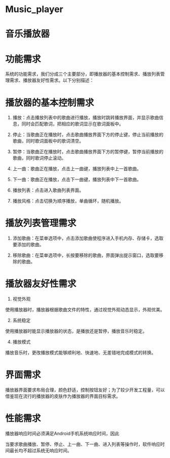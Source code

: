 # Music_player

# 音乐播放器

# 功能需求

系统的功能需求，我们分成三个主要部分，即播放器的基本控制需求、播放列表管理需求、播放器友好性需求。以下分别描述：

# 播放器的基本控制需求

1. 播放：点击播放列表中的歌曲进行播放，播放时跳转播放界面，并显示歌曲信息，同时会匹配歌词，把相应的歌词显示在歌词面板中。

2. 停止：当歌曲正在播放时，点击歌曲播放界面下方的停止键，停止当前播放的歌曲，同时歌词面板中的歌词清空。

3. 暂停：当歌曲正在播放时，点击歌曲播放界面下方的暂停键，暂停当前播放的歌曲，同时歌词停止滚动。

4. 上一曲：歌曲正在播放，点击上一曲键，播放列表中上一首歌曲。

5. 下一曲：歌曲正在播放，点击下一曲键，播放列表中下一首歌曲。

6. 播放列表：点击进入歌曲列表界面。

7. 播放风格：点击切换为顺序播放，单曲循环，随机播放。


# 播放列表管理需求

1. 添加歌曲：在菜单选项中，点击添加歌曲使程序进入手机内存、存储卡，选取要添加的歌曲。

2. 移除歌曲：在菜单选项中，长按要移除的歌曲，界面弹出提示窗口，选取要移除的歌曲。

# 播放器友好性需求

1. 视觉外观

使用播放器时，播放器根据歌曲文件的特性，通过视觉外观动态显示，外观优美。

2. 系统稳定

使用播放器时能显示播放器的状态，是播放还是暂停，播放音乐时稳定。

4. 播放模式

播放音乐时，更改播放模式能够顺利地、快速地、无差错地完成模式的转换。

# 界面需求

播放器界面要求布局合理，颜色舒适，控制按钮友好；为了较少开发工程量，可以借鉴现在流行的播放器的皮肤作为播放器的界面目标需求。

# 性能需求

播放器响应时间必须满足Android手机系统响应时间，因此

当要求歌曲播放、暂停、停止、上一曲、下一曲、进入列表等操作时，软件响应时间最长均不超过系统无响应时间。
